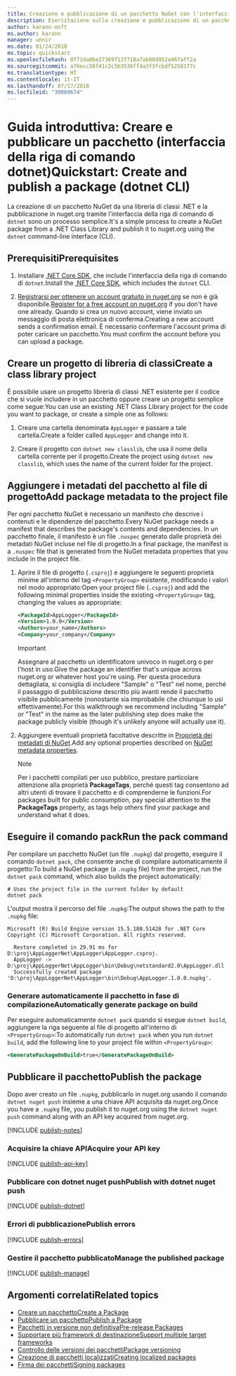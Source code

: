 ```yaml
---
title: Creazione e pubblicazione di un pacchetto NuGet con l'interfaccia della riga di comando di dotnet
description: Esercitazione sulla creazione e pubblicazione di un pacchetto NuGet tramite l'interfaccia della riga di comando di .NET Core, ovvero dotnet.
author: karann-msft
ms.author: karann
manager: unnir
ms.date: 01/24/2018
ms.topic: quickstart
ms.openlocfilehash: 0f71da0be27369712f718a7ab80d952a467aff2a
ms.sourcegitcommit: a76ecc58f41c2c5b3536ff4a3f3fcbdf5258177c
ms.translationtype: HT
ms.contentlocale: it-IT
ms.lasthandoff: 07/17/2018
ms.locfileid: "39069674"
---
```

# <a name="quickstart-create-and-publish-a-package-dotnet-cli"></a><span data-ttu-id="d3406-103">Guida introduttiva: Creare e pubblicare un pacchetto (interfaccia della riga di comando dotnet)</span><span class="sxs-lookup"><span data-stu-id="d3406-103">Quickstart: Create and publish a package (dotnet CLI)</span></span>

<span data-ttu-id="d3406-104">La creazione di un pacchetto NuGet da una libreria di classi .NET e la pubblicazione in nuget.org tramite l'interfaccia della riga di comando di `dotnet` sono un processo semplice.</span><span class="sxs-lookup"><span data-stu-id="d3406-104">It's a simple process to create a NuGet package from a .NET Class Library and publish it to nuget.org using the `dotnet` command-line interface (CLI).</span></span>

## <a name="prerequisites"></a><span data-ttu-id="d3406-105">Prerequisiti</span><span class="sxs-lookup"><span data-stu-id="d3406-105">Prerequisites</span></span>

1. <span data-ttu-id="d3406-106">Installare [.NET Core SDK](https://www.microsoft.com/net/download/), che include l'interfaccia della riga di comando di `dotnet`.</span><span class="sxs-lookup"><span data-stu-id="d3406-106">Install the [.NET Core SDK](https://www.microsoft.com/net/download/), which includes the `dotnet` CLI.</span></span>

1. <span data-ttu-id="d3406-107">[Registrarsi per ottenere un account gratuito in nuget.org](https://www.nuget.org/users/account/LogOn?returnUrl=%2F) se non è già disponibile.</span><span class="sxs-lookup"><span data-stu-id="d3406-107">[Register for a free account on nuget.org](https://www.nuget.org/users/account/LogOn?returnUrl=%2F) if you don't have one already.</span></span> <span data-ttu-id="d3406-108">Quando si crea un nuovo account, viene inviato un messaggio di posta elettronica di conferma.</span><span class="sxs-lookup"><span data-stu-id="d3406-108">Creating a new account sends a confirmation email.</span></span> <span data-ttu-id="d3406-109">È necessario confermare l'account prima di poter caricare un pacchetto.</span><span class="sxs-lookup"><span data-stu-id="d3406-109">You must confirm the account before you can upload a package.</span></span>

## <a name="create-a-class-library-project"></a><span data-ttu-id="d3406-110">Creare un progetto di libreria di classi</span><span class="sxs-lookup"><span data-stu-id="d3406-110">Create a class library project</span></span>

<span data-ttu-id="d3406-111">È possibile usare un progetto libreria di classi .NET esistente per il codice che si vuole includere in un pacchetto oppure creare un progetto semplice come segue:</span><span class="sxs-lookup"><span data-stu-id="d3406-111">You can use an existing .NET Class Library project for the code you want to package, or create a simple one as follows:</span></span>

1. <span data-ttu-id="d3406-112">Creare una cartella denominata `AppLogger` e passare a tale cartella.</span><span class="sxs-lookup"><span data-stu-id="d3406-112">Create a folder called `AppLogger` and change into it.</span></span>

1. <span data-ttu-id="d3406-113">Creare il progetto con `dotnet new classlib`, che usa il nome della cartella corrente per il progetto.</span><span class="sxs-lookup"><span data-stu-id="d3406-113">Create the project using `dotnet new classlib`, which uses the name of the current folder for the project.</span></span>

## <a name="add-package-metadata-to-the-project-file"></a><span data-ttu-id="d3406-114">Aggiungere i metadati del pacchetto al file di progetto</span><span class="sxs-lookup"><span data-stu-id="d3406-114">Add package metadata to the project file</span></span>

<span data-ttu-id="d3406-115">Per ogni pacchetto NuGet è necessario un manifesto che descrive i contenuti e le dipendenze del pacchetto.</span><span class="sxs-lookup"><span data-stu-id="d3406-115">Every NuGet package needs a manifest that describes the package's contents and dependencies.</span></span> <span data-ttu-id="d3406-116">In un pacchetto finale, il manifesto è un file `.nuspec` generato dalle proprietà dei metadati NuGet incluse nel file di progetto.</span><span class="sxs-lookup"><span data-stu-id="d3406-116">In a final package, the manifest is a `.nuspec` file that is generated from the NuGet metadata properties that you include in the project file.</span></span>

1. <span data-ttu-id="d3406-117">Aprire il file di progetto (`.csproj`) e aggiungere le seguenti proprietà minime all'interno del tag `<PropertyGroup>` esistente, modificando i valori nel modo appropriato:</span><span class="sxs-lookup"><span data-stu-id="d3406-117">Open your project file (`.csproj`) and add the following minimal properties inside the existing `<PropertyGroup>` tag, changing the values as appropriate:</span></span>

    ```xml
    <PackageId>AppLogger</PackageId>
    <Version>1.0.0</Version>
    <Authors>your_name</Authors>
    <Company>your_company</Company>
    ```

    > [!Important]
    > <span data-ttu-id="d3406-118">Assegnare al pacchetto un identificatore univoco in nuget.org o per l'host in uso.</span><span class="sxs-lookup"><span data-stu-id="d3406-118">Give the package an identifier that's unique across nuget.org or whatever host you're using.</span></span> <span data-ttu-id="d3406-119">Per questa procedura dettagliata, si consiglia di includere "Sample" o "Test" nel nome, perché il passaggio di pubblicazione descritto più avanti rende il pacchetto visibile pubblicamente (nonostante sia improbabile che chiunque lo usi effettivamente).</span><span class="sxs-lookup"><span data-stu-id="d3406-119">For this walkthrough we recommend including "Sample" or "Test" in the name as the later publishing step does make the package publicly visible (though it's unlikely anyone will actually use it).</span></span>

1. <span data-ttu-id="d3406-120">Aggiungere eventuali proprietà facoltative descritte in [Proprietà dei metadati di NuGet](/dotnet/core/tools/csproj#nuget-metadata-properties).</span><span class="sxs-lookup"><span data-stu-id="d3406-120">Add any optional properties described on [NuGet metadata properties](/dotnet/core/tools/csproj#nuget-metadata-properties).</span></span>

    > [!Note]
    > <span data-ttu-id="d3406-121">Per i pacchetti compilati per uso pubblico, prestare particolare attenzione alla proprietà **PackageTags**, perché questi tag consentono ad altri utenti di trovare il pacchetto e di comprenderne le funzioni.</span><span class="sxs-lookup"><span data-stu-id="d3406-121">For packages built for public consumption, pay special attention to the **PackageTags** property, as tags help others find your package and understand what it does.</span></span>

## <a name="run-the-pack-command"></a><span data-ttu-id="d3406-122">Eseguire il comando pack</span><span class="sxs-lookup"><span data-stu-id="d3406-122">Run the pack command</span></span>

<span data-ttu-id="d3406-123">Per compilare un pacchetto NuGet (un file `.nupkg`) dal progetto, eseguire il comando `dotnet pack`, che consente anche di compilare automaticamente il progetto:</span><span class="sxs-lookup"><span data-stu-id="d3406-123">To build a NuGet package (a `.nupkg` file) from the project, run the `dotnet pack` command, which also builds the project automatically:</span></span>

```cli
# Uses the project file in the current folder by default
dotnet pack
```

<span data-ttu-id="d3406-124">L'output mostra il percorso del file `.nupkg`:</span><span class="sxs-lookup"><span data-stu-id="d3406-124">The output shows the path to the `.nupkg` file:</span></span>

```output
Microsoft (R) Build Engine version 15.5.180.51428 for .NET Core
Copyright (C) Microsoft Corporation. All rights reserved.

  Restore completed in 29.91 ms for D:\proj\AppLoggerNet\AppLogger\AppLogger.csproj.
  AppLogger -> D:\proj\AppLoggerNet\AppLogger\bin\Debug\netstandard2.0\AppLogger.dll
  Successfully created package 'D:\proj\AppLoggerNet\AppLogger\bin\Debug\AppLogger.1.0.0.nupkg'.
```

### <a name="automatically-generate-package-on-build"></a><span data-ttu-id="d3406-125">Generare automaticamente il pacchetto in fase di compilazione</span><span class="sxs-lookup"><span data-stu-id="d3406-125">Automatically generate package on build</span></span>

<span data-ttu-id="d3406-126">Per eseguire automaticamente `dotnet pack` quando si esegue `dotnet build`, aggiungere la riga seguente al file di progetto all'interno di `<PropertyGroup>`:</span><span class="sxs-lookup"><span data-stu-id="d3406-126">To automatically run `dotnet pack` when you run `dotnet build`, add the following line to your project file within `<PropertyGroup>`:</span></span>

```xml
<GeneratePackageOnBuild>true</GeneratePackageOnBuild>
```

## <a name="publish-the-package"></a><span data-ttu-id="d3406-127">Pubblicare il pacchetto</span><span class="sxs-lookup"><span data-stu-id="d3406-127">Publish the package</span></span>

<span data-ttu-id="d3406-128">Dopo aver creato un file `.nupkg`, pubblicarlo in nuget.org usando il comando `dotnet nuget push` insieme a una chiave API acquisita da nuget.org.</span><span class="sxs-lookup"><span data-stu-id="d3406-128">Once you have a `.nupkg` file, you publish it to nuget.org using the `dotnet nuget push` command along with an API key acquired from nuget.org.</span></span>

[!INCLUDE [publish-notes](includes/publish-notes.md)]

### <a name="acquire-your-api-key"></a><span data-ttu-id="d3406-129">Acquisire la chiave API</span><span class="sxs-lookup"><span data-stu-id="d3406-129">Acquire your API key</span></span>

[!INCLUDE [publish-api-key](includes/publish-api-key.md)]

### <a name="publish-with-dotnet-nuget-push"></a><span data-ttu-id="d3406-130">Pubblicare con dotnet nuget push</span><span class="sxs-lookup"><span data-stu-id="d3406-130">Publish with dotnet nuget push</span></span>

[!INCLUDE [publish-dotnet](includes/publish-dotnet.md)]

### <a name="publish-errors"></a><span data-ttu-id="d3406-131">Errori di pubblicazione</span><span class="sxs-lookup"><span data-stu-id="d3406-131">Publish errors</span></span>

[!INCLUDE [publish-errors](includes/publish-errors.md)]

### <a name="manage-the-published-package"></a><span data-ttu-id="d3406-132">Gestire il pacchetto pubblicato</span><span class="sxs-lookup"><span data-stu-id="d3406-132">Manage the published package</span></span>

[!INCLUDE [publish-manage](includes/publish-manage.md)]

## <a name="related-topics"></a><span data-ttu-id="d3406-133">Argomenti correlati</span><span class="sxs-lookup"><span data-stu-id="d3406-133">Related topics</span></span>

- [<span data-ttu-id="d3406-134">Creare un pacchetto</span><span class="sxs-lookup"><span data-stu-id="d3406-134">Create a Package</span></span>](../create-packages/creating-a-package.md)
- [<span data-ttu-id="d3406-135">Pubblicare un pacchetto</span><span class="sxs-lookup"><span data-stu-id="d3406-135">Publish a Package</span></span>](../create-packages/publish-a-package.md)
- [<span data-ttu-id="d3406-136">Pacchetti in versione non definitiva</span><span class="sxs-lookup"><span data-stu-id="d3406-136">Pre-release Packages</span></span>](../create-packages/Prerelease-Packages.md)
- [<span data-ttu-id="d3406-137">Supportare più framework di destinazione</span><span class="sxs-lookup"><span data-stu-id="d3406-137">Support multiple target frameworks</span></span>](../create-packages/supporting-multiple-target-frameworks.md)
- [<span data-ttu-id="d3406-138">Controllo delle versioni dei pacchetti</span><span class="sxs-lookup"><span data-stu-id="d3406-138">Package versioning</span></span>](../reference/package-versioning.md)
- [<span data-ttu-id="d3406-139">Creazione di pacchetti localizzati</span><span class="sxs-lookup"><span data-stu-id="d3406-139">Creating localized packages</span></span>](../create-packages/creating-localized-packages.md)
- [<span data-ttu-id="d3406-140">Firma dei pacchetti</span><span class="sxs-lookup"><span data-stu-id="d3406-140">Signing packages</span></span>](../create-packages/Sign-a-package.md)
